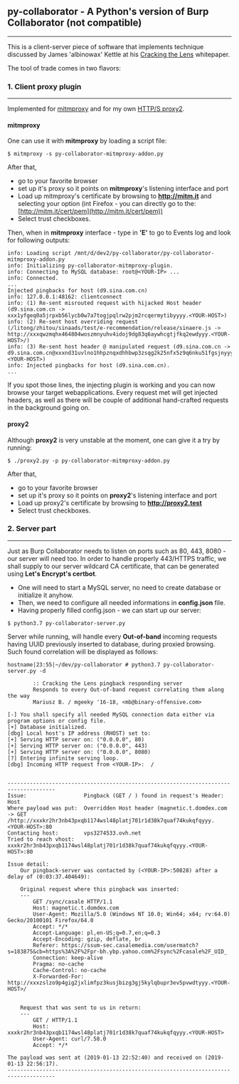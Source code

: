 ## py-collaborator - A Python's version of Burp Collaborator (not compatible)
---

This is a client-server piece of software that implements technique discussed by James 'albinowax' Kettle at his [Cracking the Lens](https://portswigger.net/kb/papers/crackingthelens-whitepaper.pdf) whitepaper. 

The tool of trade comes in two flavors:

### 1. Client proxy plugin
---

Implemented for [mitmproxy](https://github.com/mitmproxy/mitmproxy) and for my own [HTTP/S proxy2](https://github.com/mgeeky/proxy2). 


#### mitmproxy

One can use it with **mitmproxy** by loading a script file:

```
$ mitmproxy -s py-collaborator-mitmproxy-addon.py
```

After that, 
- go to your favorite browser
- set up it's proxy so it points on **mitmproxy**'s listening interface and port
- Load up mitmproxy's certificate by browsing to **http://mitm.it** and selecting your option (int Firefox - you can directly go to the: [http://mitm.it/cert/pem](http://mitm.it/cert/pem))
- Select trust checkboxes.

Then, when in **mitmproxy** interface - type in **'E'** to go to Events log and look for following outputs:
```
info: Loading script /mnt/d/dev2/py-collaborator/py-collaborator-mitmproxy-addon.py
info: Initializing py-collaborator-mitmproxy-plugin.
info: Connecting to MySQL database: root@<YOUR-IP> ...
info: Connected.
...
Injected pingbacks for host (d9.sina.com.cn)
info: 127.0.0.1:48162: clientconnect
info: (1) Re-sent misrouted request with hijacked Host header (d9.sina.com.cn -> xxx1yfgeq0a5jrpxb56lycb0w7a7togjpqlrw2pjm2rcqermytibyyyy.<YOUR-HOST>)
info: (2) Re-sent host overriding request (/litong/zhitou/sinaads/test/e-recommendation/release/sinaere.js -> http://xxxqwzmqhx464804woszmnyuhv4idoj9dg83q6aywhcgtjfkq2ewdyyy.<YOUR-HOST>/)
info: (3) Re-sent host header @ manipulated request (d9.sina.com.cn -> d9.sina.com.cn@xxxnd31uvlno1hhpznqxdhhbwp3zsqg2k25nfx5z9q6nku51fgsjnyyy.<YOUR-HOST>)
info: Injected pingbacks for host (d9.sina.com.cn).
...
```

If you spot those lines, the injecting plugin is working and you can now browse your target webapplications. Every request met will get injected headers, as well as there will be couple of additional hand-crafted requests in the background going on. 


#### proxy2

Although **proxy2** is very unstable at the moment, one can give it a try by running:

```
$ ./proxy2.py -p py-collaborator-mitmproxy-addon.py
```

After that, 
- go to your favorite browser
- set up it's proxy so it points on **proxy2**'s listening interface and port
- Load up proxy2's certificate by browsing to **http://proxy2.test**
- Select trust checkboxes.



### 2. Server part
---

Just as Burp Collaborator needs to listen on ports such as 80, 443, 8080 - our server will need too. In order to handle properly 443/HTTPS traffic, we shall supply to our server wildcard CA certificate, that can be generated using **Let's Encrypt's certbot**. 

- One will need to start a MySQL server, no need to create database or initialize it anyhow.
- Then, we need to configure all needed informations in **config.json** file.
- Having properly filled config.json - we can start up our server:

```
$ python3.7 py-collaborator-server.py
```

Server while running, will handle every **Out-of-band** incoming requests having UUID previously inserted to database, during proxied browsing. Such found correlation will be displayed as follows:

```
hostname|23:55|~/dev/py-collaborator # python3.7 py-collaborator-server.py -d

        :: Cracking the Lens pingback responding server
        Responds to every Out-of-band request correlating them along the way
        Mariusz B. / mgeeky '16-18, <mb@binary-offensive.com>

[-] You shall specify all needed MySQL connection data either via program options or config file.
[+] Database initialized.
[dbg] Local host's IP address (RHOST) set to:
[+] Serving HTTP server on: ("0.0.0.0", 80)
[+] Serving HTTP server on: ("0.0.0.0", 443)
[+] Serving HTTP server on: ("0.0.0.0", 8080)
[?] Entering infinite serving loop.
[dbg] Incoming HTTP request from <YOUR-IP>:  /


-------------------------------------------------------------------------------------
Issue:                  Pingback (GET / ) found in request's Header: Host
Where payload was put:  Overridden Host header (magnetic.t.domdex.com -> GET /http://xxxkr2hr3nb43pxqb1174wsl48platj701r1d38k7quaf74kukqfqyyy.<YOUR-HOST>:80
Contacting host:        vps3274533.ovh.net
Tried to reach vhost:   xxxkr2hr3nb43pxqb1174wsl48platj701r1d38k7quaf74kukqfqyyy.<YOUR-HOST>:80

Issue detail:
    Our pingback-server was contacted by (<YOUR-IP>:50828) after a delay of (0:03:37.404649):

    Original request where this pingback was inserted:
    ---
        GET /sync/casale HTTP/1.1
        Host: magnetic.t.domdex.com
        User-Agent: Mozilla/5.0 (Windows NT 10.0; Win64; x64; rv:64.0) Gecko/20100101 Firefox/64.0
        Accept: */*
        Accept-Language: pl,en-US;q=0.7,en;q=0.3
        Accept-Encoding: gzip, deflate, br
        Referer: https://ssum-sec.casalemedia.com/usermatch?s=183875&cb=https%3A%2F%2Fpr-bh.ybp.yahoo.com%2Fsync%2Fcasale%2F_UID_
        Connection: keep-alive
        Pragma: no-cache
        Cache-Control: no-cache
        X-Forwarded-For: http://xxxzslzo9p4gig2jxlimfpz3kusjbizg3gj5kylqbupr3ev5pvwdtyyy.<YOUR-HOST>/


    Request that was sent to us in return:
    ---
        GET / HTTP/1.1
        Host: xxxkr2hr3nb43pxqb1174wsl48platj701r1d38k7quaf74kukqfqyyy.<YOUR-HOST>
        User-Agent: curl/7.58.0
        Accept: */*

The payload was sent at (2019-01-13 22:52:40) and received on (2019-01-13 22:56:17).
-------------------------------------------------------------------------------------

```

